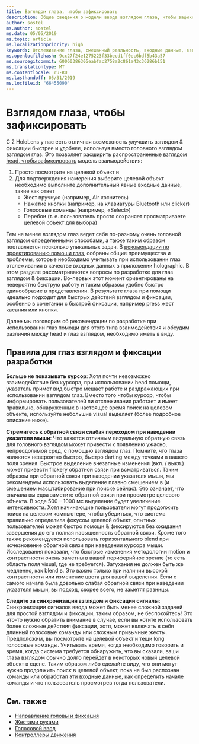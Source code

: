 ```yaml
---
title: Взглядом глаза, чтобы зафиксировать
description: Общие сведения о модели ввода взглядом глаза, чтобы зафиксировать
author: sostel
ms.author: sostel
ms.date: 05/05/2019
ms.topic: article
ms.localizationpriority: high
keywords: Отслеживание глаза, смешанный реальность, входные данные, взглядом глаза, глаза, предназначенных для, HoloLens 2, выбор на основе глаз
ms.openlocfilehash: 9cc27f24e1275223f33becd1ff0ec6bdf5b43a57
ms.sourcegitcommit: 60060386305eabfac2758a2c861a43c36286b151
ms.translationtype: MT
ms.contentlocale: ru-RU
ms.lasthandoff: 05/31/2019
ms.locfileid: "66455090"
---
```

# <a name="eye-gaze-and-commit"></a>Взглядом глаза, чтобы зафиксировать
С 2 HoloLens у нас есть отличная возможность улучшить взглядом & фиксации быстрее и удобнее, используя вместо головного взглядом взглядом глаз. Это позволяет расширить распространенные [взглядом head, чтобы зафиксировать](gaze-and-commit.md) модель взаимодействия: 
1. Просто посмотрите на целевой объект и 
2. Для подтверждения намерения выберите целевой объект необходимо выполните дополнительный явные входные данные, такие как ответ  
   - Жест вручную (например, Air коснитесь)
   - Нажатие кнопки (например, на клавиатуры Bluetooth или clicker)
   - Голосовые команды (например, «Select»)
   - Перебои (т. е. пользователь просто сохраняет просматриваете целевой объект для выбора)

Тем не менее взглядом глаз ведет себя по-разному очень головной взглядом определенными способами, а также таким образом поставляется несколько уникальных задач. В [рекомендации по проектированию помощи глаз](eye-tracking.md), собраны общие преимущества и проблемы, которые необходимо учитывать при использовании глаз отслеживания в качестве входных данных в приложении holographic. В этом разделе рассматриваются вопросы по разработке для глаз взглядом & фиксации.
Во-первых этот момент ориентированы на невероятно быструю работу и таким образом удобно быстро единообразие в представлении. В результате глаза при помощи идеально подходит для быстрых действий взглядом и фиксации, особенно в сочетании с быстрой фиксации, например press жест касания или кнопки.
   
Далее мы поговорим об рекомендации по разработке при использовании глаз помощи для этого типа взаимодействия и обсудим различия между head и глаз взглядом, необходимо иметь в виду.

## <a name="design-guidelines-for-eye-gaze-and-commit"></a>Правила для глаз взглядом и фиксации разработки

**Больше не показывать курсор**: Хотя почти невозможно взаимодействие без курсора, при использовании head помощи, указатель примет вид быстро мешает работе и раздражающих при использовании взглядом глаз. Вместо того чтобы курсор, чтобы информировать пользователей ли отслеживания работает и имеет правильно, обнаруженных в настоящее время поиск на целевом объекте, используйте небольшие visual выделяет (более подробное описание ниже).

**Стремитесь к обратной связи слабая переходом при наведении указателя мыши**: Что кажется отличным визуальную обратную связь для головного взглядом может привести к появлению ужасно, непреодолимой сред, с помощью взглядом глаз. Помните, что глаза являются невероятно быстро, быстро darting между точками в вашего поля зрения. Быстрое выделение внезапные изменения (вкл. / выкл.) может привести flickery обратной связи при всматриваться. Таким образом при обратной связи при наведении указателя мыши, мы рекомендуем использовать выделение плавно смешением в (и смешением масштабирование при поиске сейчас). Это означает, что сначала вы едва заметите обратной связи при просмотре целевого объекта. В ходе 500 – 1000 мс выделение будет увеличение интенсивности. Хотя начинающие пользователи могут продолжить поиск на целевом компьютере, чтобы убедиться, что система правильно определила фокусом целевой объект, опытных пользователей может быстро помощи & фиксируются без ожидания завершения до его полная насыщенность обратной связи. Кроме того также рекомендуется использовать горизонтального blend при исчезновение обратной связи при наведении курсора мыши. Исследования показали, что быстрые изменения методологии motion и контрастности очень заметны в вашей периферийное зрение (то есть область поля visual, где не требуется). Затухания не должен быть же медленно, как blend в. Это важно только при наличии высокой контрастности или изменение цвета для вашей выделения. Если с самого начала была довольно слабая обратной связи при наведении указателя мыши, вы подход, скорее всего, не заметят разницы.

**Следите за синхронизация взглядом и фиксации сигналы**: Синхронизации сигналов ввода может быть менее сложной задачей для простой взглядом и фиксации, таким образом, не беспокойтесь! Это что-то нужно обратить внимание в случае, если вы хотите использовать более сложные действия фиксации, хотя, может включать в себя длинный голосовые команды или сложным привычные жесты. Предположим, вы посмотрите на целевой объект и тещи long голосовые команды. Учитывать время, когда необходимо говорить и время, когда система требуется обнаружить, что вы сказали, ваши глаза взглядом обычно долго перейдет в некоторых новый целевой объект в сцене. Таким образом либо сделайте виду, что они могут нужно продолжить поиск в целевой объект, пока не был распознан команды или обработал эти входные данные, как определить начале команды и что пользователь просмотрев тогда пользователи.

## <a name="see-also"></a>См. также
* [Направление головы и фиксация](gaze-and-commit.md)
* [Жестами руками](gestures.md)
* [Голосовой ввод](voice-design.md)
* [Контроллеры движения](motion-controllers.md)
